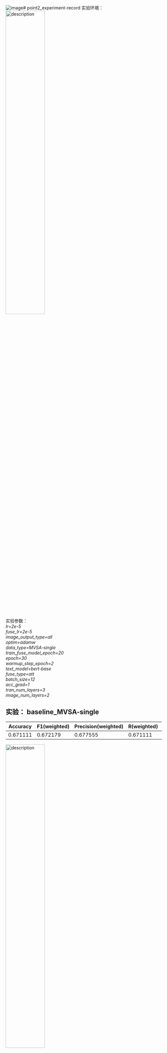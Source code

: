 ![image](https://github.com/user-attachments/assets/b5bc90bd-665e-4624-a033-03efca2b3b08)# point2_experiment-record
实验环境：  
<img src="https://github.com/user-attachments/assets/1ed4d349-a205-45a0-aeea-d0bc94919496" alt="description" style="width: 50%; height: auto;">  
实验参数：  
  *lr=2e-5*  
  *fuse_lr=2e-5*  
  *image_output_type=all*  
  *optim=adamw*  
  *data_type=MVSA-single*  
  *train_fuse_model_epoch=20*  
  *epoch=30*  
  *warmup_step_epoch=2*  
  *text_model=bert-base*  
  *fuse_type=att*  
  *batch_size=12*  
  *acc_grad=1*  
  *tran_num_layers=3*  
  *image_num_layers=2*  
## 实验： baseline_MVSA-single
| Accuracy | F1(weighted) | Precision(weighted) | R(weighted) | F1(macro) | Precision | R | loss
| --- | --- | --- | --- | --- | --- |  --- |   --- | 
| 0.671111 | 0.672179 | 0.677555 | 0.671111 | 0.573175 | 0.573550 | 0.577306 | 0.009768 | 

<img src="https://github.com/user-attachments/assets/5e634768-5045-415c-8ac1-a715c282a4c9" alt="description" style="width: 50%; height: auto;">

## 实验：baseline_MVSA-multiple  
| Accuracy | F1(weighted) | Precision(weighted) | R(weighted) | F1(macro) | Precision | R | loss
| --- | --- | --- | --- | --- | --- |  --- |   --- | 
| 0.674118 | 0.655297 | 0.646247 | 0.674118 | 0.511616 | 0.543621 | 0.495049 | 0.008646 | 
<img src="https://github.com/user-attachments/assets/7825323e-5bc4-4b5a-ab7f-602272faba81" alt="description" style="width: 50%; height: auto;">

## 实验：baseline_BILSTM_MVSA-single  
<img src="https://github.com/user-attachments/assets/3a906beb-1ecb-4106-b945-e86638844d3a" alt="description" style="width: 50%; height: auto;">  

| Accuracy | F1(weighted) | Precision(weighted) | R(weighted) | F1(macro) | Precision | R | loss
| --- | --- | --- | --- | --- | --- |  --- |   --- | 
| 0.706667 | 0.701544 | 0.699640 | 0.706667 | 0.582701 | 0.543621 | 0.579661 | 0.0052116 | 

<img src="https://github.com/user-attachments/assets/c6a7e330-d5e6-4026-8f0f-9df5fb750475" alt="description" style="width: 50%; height: auto;">

## 实验： baseline_BILSTM(hidden_size=128)-attention_MVSA-single  
实验参数:
<img src="https://github.com/user-attachments/assets/8f0d11ce-8535-4aac-8f67-af76887016f5](https://github.com/user-attachments/assets/4f605640-5201-4bbf-b287-1c14a97b469a" alt="description" style="width: 50%; height: auto;">

| Accuracy | F1(weighted) | Precision(weighted) | R(weighted) | F1(macro) | Precision | R | loss
| --- | --- | --- | --- | --- | --- |  --- |   --- | 
| 0.697778 | 0.696265 | 0.695608 | 0.697778 | 0.583504 | 0.585869 | 0.582707 | 0.005372 | 
<img src="https://github.com/user-attachments/assets/9bcb60a5-24e4-48ea-b3aa-f985615e17bb" alt="description" style="width: 50%; height: auto;">

## 实验： baseline_BILSTM(hidden_size=256)-attention_MVSA-single  
实验参数:  
<img src="https://github.com/user-attachments/assets/4a207979-f73d-4daf-a88b-77ffa6099faf" alt="description" style="width: 50%; height: auto;">

| Accuracy | F1(weighted) | Precision(weighted) | R(weighted) | F1(macro) | Precision | R | loss
| --- | --- | --- | --- | --- | --- |  --- |   --- | 
| 0.706667 | 0.707631 | 0.708773 | 0.706667 | 0.620471 | 0.618341 | 0.622773 | 0.004950 | 
<img src="https://github.com/user-attachments/assets/34782309-cecb-415f-82de-d4d04cdb7267" alt="description" style="width: 50%; height: auto;">

## 实验： baseline_BILSTM(128)-CNN-attention_MVSA-single  
实验参数:
<img src="https://github.com/user-attachments/assets/a1bf705f-4869-4a37-8c3c-f50ce7af4b33" alt="description" style="width: 50%; height: auto;">

| Accuracy | F1(weighted) | Precision(weighted) | R(weighted) | F1(macro) | Precision | R | loss
| --- | --- | --- | --- | --- | --- |  --- |   --- | 
| 0.697778 | 0.702889 | 0.709073 | 0.697778 | 0.592002 | 0.587000 | 0.599027 | 0.007094 | 
<img src="https://github.com/user-attachments/assets/34ddbcd8-7d93-456c-9db8-5718a88ddb49" alt="description" style="width: 50%; height: auto;">

## 实验： baseline_BILSTM(256)-CNN-attention_MVSA-single  
实验参数：  
<img src="https://github.com/user-attachments/assets/ef795694-2586-4a2d-906f-7a3d1b69a3ca" alt="description" style="width: 50%; height: auto;">

| Accuracy | F1(weighted) | Precision(weighted) | R(weighted) | F1(macro) | Precision | R | loss
| --- | --- | --- | --- | --- | --- |  --- |   --- | 
| 671111 | 0.665007 | 0.661719 | 0.671111 | 0.552110 | 0.567145 | R: 0.545057 | 0.005250 | 

<img src="https://github.com/user-attachments/assets/1b6fbbdc-19f8-4168-a537-0c6d6b19f4d8" alt="description" style="width: 50%; height: auto;">

## 实验： baseline_BILSTM(256)-CNN-attention_MVSA-single  （创新点一架构）
实验参数： 
<img src="https://github.com/user-attachments/assets/82475d00-9de7-4177-9101-33c63ef14d9d" alt="description" style="width: 50%; height: auto;">

| Accuracy | F1(weighted) | Precision(weighted) | R(weighted) | F1(macro) | Precision | R | loss
| --- | --- | --- | --- | --- | --- |  --- |   --- | 
| 0.715556 | 0.726688 | 0.728780 | 0.737778 | 0.620189 | 0.67750 | R: 0.601697 | 0.004801 | 

## 实验： baseline_BILSTM(256)-capsule-attention_MVSA-single  （创新点一架构）
实验参数： 
<img src="https://github.com/user-attachments/assets/1375938a-e4c6-4885-a7b8-d7656f076681" alt="description" style="width: 50%; height: auto;">

| Accuracy | F1(weighted) | Precision(weighted) | R(weighted) | F1(macro) | Precision | R | loss
| --- | --- | --- | --- | --- | --- |  --- |   --- | 
| 0.688889 | 0.694417 | 0.701416 | 0.688889 | 0.592007 | 0.586963 | R: 0.600847 | 0.009700 | 

<img src="https://github.com/user-attachments/assets/c2055cd4-c52e-4c55-9ddd-dfa9b0a9f442" alt="description" style="width: 50%; height: auto;">

## 实验： baseline_BILSTM(128)-CNN-attention_MVSA-multiple
实验参数：  
<img src="https://github.com/user-attachments/assets/a1bf705f-4869-4a37-8c3c-f50ce7af4b33" alt="description" style="width: 50%; height: auto;">

| Accuracy | F1(weighted) | Precision(weighted) | R(weighted) | F1(macro) | Precision | R | loss
| --- | --- | --- | --- | --- | --- |  --- |   --- | 
| 0.687059 | 0.673633 | 0.666722 | 0.687059 | 0.545090 | 0.554448 | 0.542327 | 0.003695 | 
<img src="https://github.com/user-attachments/assets/e93c42c9-d066-4aee-8ec7-64b8e3eefa54" alt="description" style="width: 50%; height: auto;">
